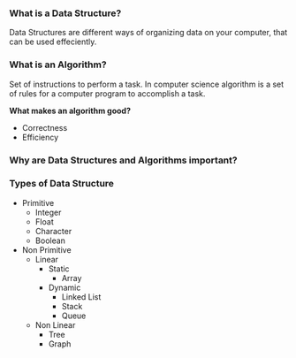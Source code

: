 ### What is a Data Structure?
Data Structures are different ways of organizing data on your computer, that can be used effeciently.

### What is an Algorithm?
Set of instructions to perform a task. In computer science algorithm is a set of rules for a computer program to accomplish a task.

**What makes an algorithm good?**
- Correctness
- Efficiency

### Why are Data Structures and Algorithms important?

### Types of Data Structure
- Primitive
    - Integer
    - Float
    - Character
    - Boolean
- Non Primitive
    - Linear
        - Static
            - Array
        - Dynamic
            - Linked List
            - Stack
            - Queue
    - Non Linear
        - Tree
        - Graph
        